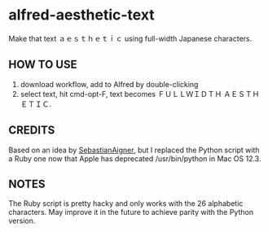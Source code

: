 # alfred-aesthetic-text
Make that text ａｅｓｔｈｅｔｉｃ using full-width Japanese characters.

HOW TO USE
-----
1) download workflow, add to Alfred by double-clicking
2) select text, hit cmd-opt-F, text becomes ＦＵＬＬＷＩＤＴＨ ＡＥＳＴＨＥＴＩＣ.

CREDITS
-----
Based on an idea by [SebastianAigner](https://github.com/SebastianAigner/alfred-fullwidth), but I replaced the Python script with a Ruby one now that Apple has deprecated /usr/bin/python in Mac OS 12.3. 

NOTES
-----
The Ruby script is pretty hacky and only works with the 26 alphabetic characters. May improve it in the future to achieve parity with the Python version.
